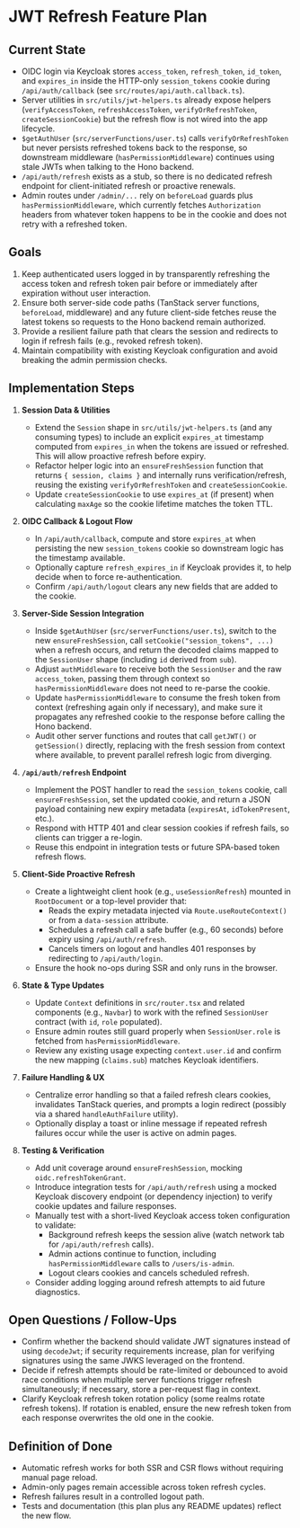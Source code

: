 # JWT Refresh Feature Plan

## Current State
- OIDC login via Keycloak stores `access_token`, `refresh_token`, `id_token`, and `expires_in` inside the HTTP-only `session_tokens` cookie during `/api/auth/callback` (see `src/routes/api/auth.callback.ts`).
- Server utilities in `src/utils/jwt-helpers.ts` already expose helpers (`verifyAccessToken`, `refreshAccessToken`, `verifyOrRefreshToken`, `createSessionCookie`) but the refresh flow is not wired into the app lifecycle.
- `$getAuthUser` (`src/serverFunctions/user.ts`) calls `verifyOrRefreshToken` but never persists refreshed tokens back to the response, so downstream middleware (`hasPermissionMiddleware`) continues using stale JWTs when talking to the Hono backend.
- `/api/auth/refresh` exists as a stub, so there is no dedicated refresh endpoint for client-initiated refresh or proactive renewals.
- Admin routes under `/admin/...` rely on `beforeLoad` guards plus `hasPermissionMiddleware`, which currently fetches `Authorization` headers from whatever token happens to be in the cookie and does not retry with a refreshed token.

## Goals
1. Keep authenticated users logged in by transparently refreshing the access token and refresh token pair before or immediately after expiration without user interaction.
2. Ensure both server-side code paths (TanStack server functions, `beforeLoad`, middleware) and any future client-side fetches reuse the latest tokens so requests to the Hono backend remain authorized.
3. Provide a resilient failure path that clears the session and redirects to login if refresh fails (e.g., revoked refresh token).
4. Maintain compatibility with existing Keycloak configuration and avoid breaking the admin permission checks.

## Implementation Steps

1. **Session Data & Utilities**
   - Extend the `Session` shape in `src/utils/jwt-helpers.ts` (and any consuming types) to include an explicit `expires_at` timestamp computed from `expires_in` when the tokens are issued or refreshed. This will allow proactive refresh before expiry.
   - Refactor helper logic into an `ensureFreshSession` function that returns `{ session, claims }` and internally runs verification/refresh, reusing the existing `verifyOrRefreshToken` and `createSessionCookie`.
   - Update `createSessionCookie` to use `expires_at` (if present) when calculating `maxAge` so the cookie lifetime matches the token TTL.

2. **OIDC Callback & Logout Flow**
   - In `/api/auth/callback`, compute and store `expires_at` when persisting the new `session_tokens` cookie so downstream logic has the timestamp available.
   - Optionally capture `refresh_expires_in` if Keycloak provides it, to help decide when to force re-authentication.
   - Confirm `/api/auth/logout` clears any new fields that are added to the cookie.

3. **Server-Side Session Integration**
   - Inside `$getAuthUser` (`src/serverFunctions/user.ts`), switch to the new `ensureFreshSession`, call `setCookie("session_tokens", ...)` when a refresh occurs, and return the decoded claims mapped to the `SessionUser` shape (including `id` derived from `sub`).
   - Adjust `authMiddleware` to receive both the `SessionUser` and the raw `access_token`, passing them through context so `hasPermissionMiddleware` does not need to re-parse the cookie.
   - Update `hasPermissionMiddleware` to consume the fresh token from context (refreshing again only if necessary), and make sure it propagates any refreshed cookie to the response before calling the Hono backend.
   - Audit other server functions and routes that call `getJWT()` or `getSession()` directly, replacing with the fresh session from context where available, to prevent parallel refresh logic from diverging.

4. **`/api/auth/refresh` Endpoint**
   - Implement the POST handler to read the `session_tokens` cookie, call `ensureFreshSession`, set the updated cookie, and return a JSON payload containing new expiry metadata (`expiresAt`, `idTokenPresent`, etc.).
   - Respond with HTTP 401 and clear session cookies if refresh fails, so clients can trigger a re-login.
   - Reuse this endpoint in integration tests or future SPA-based token refresh flows.

5. **Client-Side Proactive Refresh**
   - Create a lightweight client hook (e.g., `useSessionRefresh`) mounted in `RootDocument` or a top-level provider that:
     - Reads the expiry metadata injected via `Route.useRouteContext()` or from a `data-session` attribute.
     - Schedules a refresh call a safe buffer (e.g., 60 seconds) before expiry using `/api/auth/refresh`.
     - Cancels timers on logout and handles 401 responses by redirecting to `/api/auth/login`.
   - Ensure the hook no-ops during SSR and only runs in the browser.

6. **State & Type Updates**
   - Update `Context` definitions in `src/router.tsx` and related components (e.g., `Navbar`) to work with the refined `SessionUser` contract (with `id`, `role` populated).
   - Ensure admin routes still guard properly when `SessionUser.role` is fetched from `hasPermissionMiddleware`.
   - Review any existing usage expecting `context.user.id` and confirm the new mapping (`claims.sub`) matches Keycloak identifiers.

7. **Failure Handling & UX**
   - Centralize error handling so that a failed refresh clears cookies, invalidates TanStack queries, and prompts a login redirect (possibly via a shared `handleAuthFailure` utility).
   - Optionally display a toast or inline message if repeated refresh failures occur while the user is active on admin pages.

8. **Testing & Verification**
   - Add unit coverage around `ensureFreshSession`, mocking `oidc.refreshTokenGrant`.
   - Introduce integration tests for `/api/auth/refresh` using a mocked Keycloak discovery endpoint (or dependency injection) to verify cookie updates and failure responses.
   - Manually test with a short-lived Keycloak access token configuration to validate:
     - Background refresh keeps the session alive (watch network tab for `/api/auth/refresh` calls).
     - Admin actions continue to function, including `hasPermissionMiddleware` calls to `/users/is-admin`.
     - Logout clears cookies and cancels scheduled refresh.
   - Consider adding logging around refresh attempts to aid future diagnostics.

## Open Questions / Follow-Ups
- Confirm whether the backend should validate JWT signatures instead of using `decodeJwt`; if security requirements increase, plan for verifying signatures using the same JWKS leveraged on the frontend.
- Decide if refresh attempts should be rate-limited or debounced to avoid race conditions when multiple server functions trigger refresh simultaneously; if necessary, store a per-request flag in context.
- Clarify Keycloak refresh token rotation policy (some realms rotate refresh tokens). If rotation is enabled, ensure the new refresh token from each response overwrites the old one in the cookie.

## Definition of Done
- Automatic refresh works for both SSR and CSR flows without requiring manual page reload.
- Admin-only pages remain accessible across token refresh cycles.
- Refresh failures result in a controlled logout path.
- Tests and documentation (this plan plus any README updates) reflect the new flow.
